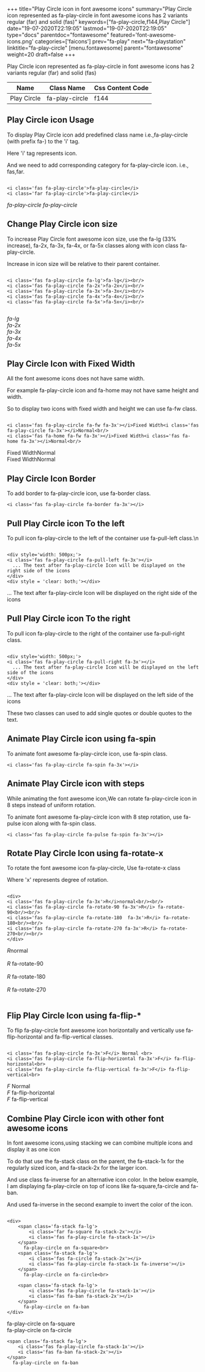 +++
title="Play Circle icon in font awesome icons"
summary="Play Circle icon represented as fa-play-circle in font awesome icons has 2 variants regular (far) and solid (fas)"
keywords=["fa-play-circle,f144,Play Circle"]
date="19-07-2020T22:19:05"
lastmod="19-07-2020T22:19:05"
type="docs"
parentdoc="fontawesome"
featured='font-awesome-icons.png'
categories=['faicons']
prev="fa-play"
next="fa-playstation"
linktitle="fa-play-circle"
[menu.fontawesome]
parent="fontawesome"
weight=20
draft=false
+++


Play Circle icon represented as fa-play-circle in font awesome icons has 2 variants regular (far) and solid (fas)

<div class='table-responsive'><table class='table'><thead><tr><th>Name</th><th>Class Name</th><th>Css Content Code</th></tr></thead><tbody><tr><td>Play Circle</td><td>fa-play-circle</td><td>f144</td></tr></tbody></table></div>



## Play Circle icon Usage

To display Play Circle icon add predefined class name i.e.,fa-play-circle (with prefix fa-) to the 'i' tag.

Here 'i' tag represents icon.

And we need to add corresponding category for fa-play-circle icon. i.e., fas,far.


```

<i class='fas fa-play-circle'>fa-play-circle</i>
<i class='far fa-play-circle'>fa-play-circle</i>
```

<i class='fas fa-play-circle'>fa-play-circle</i>
<i class='far fa-play-circle'>fa-play-circle</i>




## Change Play Circle icon size
To increase Play Circle font awesome icon size, use the fa-lg (33% increase), fa-2x, fa-3x, fa-4x, or fa-5x classes along with icon class fa-play-circle.

Increase in icon size will be relative to their parent container. 

```

<i class='fas fa-play-circle fa-lg'>fa-lg</i><br/>
<i class='fas fa-play-circle fa-2x'>fa-2x</i><br/>
<i class='fas fa-play-circle fa-3x'>fa-3x</i><br/>
<i class='fas fa-play-circle fa-4x'>fa-4x</i><br/>
<i class='fas fa-play-circle fa-5x'>fa-5x</i><br/>
            
```

<i class='fas fa-play-circle fa-lg'>fa-lg</i><br/>
<i class='fas fa-play-circle fa-2x'>fa-2x</i><br/>
<i class='fas fa-play-circle fa-3x'>fa-3x</i><br/>
<i class='fas fa-play-circle fa-4x'>fa-4x</i><br/>
<i class='fas fa-play-circle fa-5x'>fa-5x</i><br/>
            



## Play Circle Icon with Fixed Width 

All the font awesome icons does not have same width.

For example fa-play-circle icon and fa-home may not have same height and width.

So to display two icons with fixed width and height we can use fa-fw class.


```

<i class='fas fa-play-circle fa-fw fa-3x'></i>Fixed Width<i class='fas fa-play-circle fa-3x'></i>Normal<br/>
<i class='fas fa-home fa-fw fa-3x'></i>Fixed Width<i class='fas fa-home fa-3x'></i>Normal<br/>
```

<i class='fas fa-play-circle fa-fw fa-3x'></i>Fixed Width<i class='fas fa-play-circle fa-3x'></i>Normal<br/>
<i class='fas fa-home fa-fw fa-3x'></i>Fixed Width<i class='fas fa-home fa-3x'></i>Normal<br/>



## Play Circle Icon Border 

To add border to fa-play-circle icon, use fa-border class.


```
<i class='fas fa-play-circle fa-border fa-3x'></i>

```
<i class='fas fa-play-circle fa-border fa-3x'></i>





## Pull Play Circle icon To the left

To pull icon fa-play-circle to the left of the container use fa-pull-left class.\n

```

<div style='width: 500px;'>
<i class='fas fa-play-circle fa-pull-left fa-3x'></i>
  ... The text after fa-play-circle Icon will be displayed on the right side of the icons
</div>
<div style = 'clear: both;'></div>
```

<div style='width: 500px;'>
<i class='fas fa-play-circle fa-pull-left fa-3x'></i>
  ... The text after fa-play-circle Icon will be displayed on the right side of the icons
</div>
<div style = 'clear: both;'></div>




## Pull Play Circle icon To the right
To pull icon fa-play-circle to the right of the container use fa-pull-right class.

```

<div style='width: 500px;'>
<i class='fas fa-play-circle fa-pull-right fa-3x'></i>
  ... The text after fa-play-circle Icon will be displayed on the left side of the icons
</div>
<div style = 'clear: both;'></div>
```

<div style='width: 500px;'>
<i class='fas fa-play-circle fa-pull-right fa-3x'></i>
  ... The text after fa-play-circle Icon will be displayed on the left side of the icons
</div>
<div style = 'clear: both;'></div>

These two classes can used to add single quotes or double quotes to the text.


## Animate Play Circle icon using fa-spin
To animate font awesome fa-play-circle icon, use fa-spin class.

```
<i class='fas fa-play-circle fa-spin fa-3x'></i>
```
<i class='fas fa-play-circle fa-spin fa-3x'></i>




## Animate Play Circle icon with steps
While animating the font awesome icon,We can rotate fa-play-circle icon in 8 steps instead of uniform rotation.

To animate font awesome fa-play-circle icon with 8 step rotation, use fa-pulse icon along with fa-spin class.


```
<i class='fas fa-play-circle fa-pulse fa-spin fa-3x'></i>

```
<i class='fas fa-play-circle fa-pulse fa-spin fa-3x'></i>





## Rotate Play Circle Icon using fa-rotate-x
To rotate the font awesome icon fa-play-circle, Use fa-rotate-x class

Where 'x' represents degree of rotation.


```

<div>
<i class='fas fa-play-circle fa-3x'>R</i>normal<br/><br/>
<i class='fas fa-play-circle fa-rotate-90 fa-3x'>R</i> fa-rotate-90<br/><br/> 
<i class='fas fa-play-circle fa-rotate-180  fa-3x'>R</i> fa-rotate-180<br/><br/> 
<i class='fas fa-play-circle fa-rotate-270 fa-3x'>R</i> fa-rotate-270<br/><br/>
</div>
```

<div>
<i class='fas fa-play-circle fa-3x'>R</i>normal<br/><br/>
<i class='fas fa-play-circle fa-rotate-90 fa-3x'>R</i> fa-rotate-90<br/><br/> 
<i class='fas fa-play-circle fa-rotate-180  fa-3x'>R</i> fa-rotate-180<br/><br/> 
<i class='fas fa-play-circle fa-rotate-270 fa-3x'>R</i> fa-rotate-270<br/><br/>
</div>




## Flip Play Circle Icon using fa-flip-*
To flip fa-play-circle font awesome icon horizontally and vertically use fa-flip-horizontal and fa-flip-vertical classes. 

```

<i class='fas fa-play-circle fa-3x'>F</i> Normal <br>
<i class='fas fa-play-circle fa-flip-horizontal fa-3x'>F</i> fa-flip-horizontal<br>
<i class='fas fa-play-circle fa-flip-vertical fa-3x'>F</i> fa-flip-vertical<br>
```

<i class='fas fa-play-circle fa-3x'>F</i> Normal <br>
<i class='fas fa-play-circle fa-flip-horizontal fa-3x'>F</i> fa-flip-horizontal<br>
<i class='fas fa-play-circle fa-flip-vertical fa-3x'>F</i> fa-flip-vertical<br>




## Combine Play Circle icon with other font awesome icons
In font awesome icons,using stacking we can combine multiple icons and display it as one icon 

To do that use the fa-stack class on the parent, the fa-stack-1x for the regularly sized icon, and fa-stack-2x for the larger icon.

And use class fa-inverse for an alternative icon color. 
In the below example, I am displaying fa-play-circle on top of icons like fa-square,fa-circle and fa-ban.

And used fa-inverse in the second example to invert the color of the icon.

```

<div>
    <span class='fa-stack fa-lg'>
        <i class='far fa-square fa-stack-2x'></i>
        <i class='fas fa-play-circle fa-stack-1x'></i>
    </span>
      fa-play-circle on fa-square<br>
    <span class='fa-stack fa-lg'>
        <i class='fas fa-circle fa-stack-2x'></i>
        <i class='fas fa-play-circle fa-stack-1x fa-inverse'></i>
    </span>
      fa-play-circle on fa-circle<br>

    <span class='fa-stack fa-lg'>
        <i class='fas fa-play-circle fa-stack-1x'></i>
        <i class='fas fa-ban fa-stack-2x'></i>
    </span>
      fa-play-circle on fa-ban
</div>
```

<div>
    <span class='fa-stack fa-lg'>
        <i class='far fa-square fa-stack-2x'></i>
        <i class='fas fa-play-circle fa-stack-1x'></i>
    </span>
      fa-play-circle on fa-square<br>
    <span class='fa-stack fa-lg'>
        <i class='fas fa-circle fa-stack-2x'></i>
        <i class='fas fa-play-circle fa-stack-1x fa-inverse'></i>
    </span>
      fa-play-circle on fa-circle<br>

    <span class='fa-stack fa-lg'>
        <i class='fas fa-play-circle fa-stack-1x'></i>
        <i class='fas fa-ban fa-stack-2x'></i>
    </span>
      fa-play-circle on fa-ban
</div>







